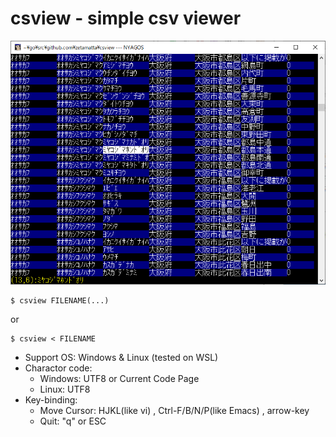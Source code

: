 csview - simple csv viewer
==========================

<img src="./csview.png" />

```
$ csview FILENAME(...)
```

or

```
$ csview < FILENAME
```

* Support OS: Windows & Linux (tested on WSL)
* Charactor code:
    * Windows: UTF8 or Current Code Page
    * Linux: UTF8
* Key-binding:
    * Move Cursor: HJKL(like vi) , Ctrl-F/B/N/P(like Emacs) , arrow-key
    * Quit: "q" or ESC
